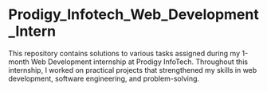 # Prodigy_Infotech_Web_Development_Intern
This repository contains solutions to various tasks assigned during my 1-month Web Development internship at Prodigy InfoTech. Throughout this internship, I worked on practical projects that strengthened my skills in web development, software engineering, and problem-solving.
